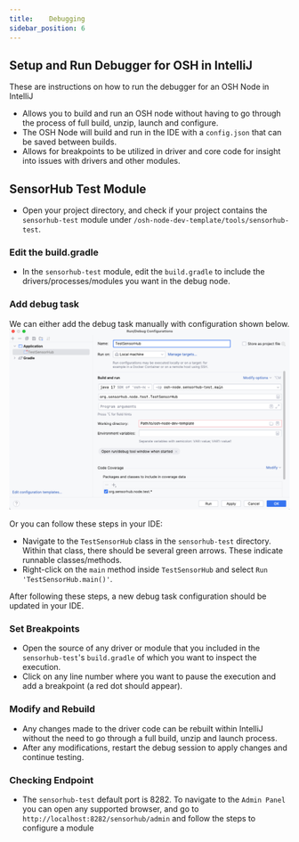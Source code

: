 ```yaml
---
title:    Debugging 
sidebar_position: 6
---
```



## Setup and Run Debugger for OSH in IntelliJ

These are instructions on how to run the debugger for an OSH Node in IntelliJ
- Allows you to build and run an OSH node without having to go through the process of full build, unzip, launch and configure. 
- The OSH Node will build and run in the IDE with a `config.json` that can be saved between builds.
- Allows for breakpoints to be utilized in driver and core code for insight into issues with drivers and other modules. 

## SensorHub Test Module
- Open your project directory, and check if your project contains the `sensorhub-test` module under `/osh-node-dev-template/tools/sensorhub-test`.

### Edit the build.gradle
- In the `sensorhub-test` module, edit the `build.gradle` to include the drivers/processes/modules you want in the debug node.

### Add debug task
We can either add the debug task manually with configuration shown below.
![debug task configuration](../../assets/osh/debugging/debug-config.png)

Or you can follow these steps in your IDE:
- Navigate to the `TestSensorHub` class in the `sensorhub-test` directory. Within that class, there should be several green arrows. These indicate runnable classes/methods.
- Right-click on the `main` method inside `TestSensorHub` and select `Run 'TestSensorHub.main()'`.

After following these steps, a new debug task configuration should be updated in your IDE.

### Set Breakpoints
- Open the source of any driver or module that you included in the `sensorhub-test`'s `build.gradle` of which you want to inspect the execution. 
- Click on any line number where you want to pause the execution and add a breakpoint (a red dot should appear).

### Modify and Rebuild
- Any changes made to the driver code can be rebuilt within IntelliJ without the need to go through a full build, unzip and launch process.
- After any modifications, restart the debug session to apply changes and continue testing. 

### Checking Endpoint
- The `sensorhub-test` default port is 8282. To navigate to the `Admin Panel` you can open any supported browser, and go to `http://localhost:8282/sensorhub/admin` and follow the steps to configure a module 
<!-- [here](LINK).  -->